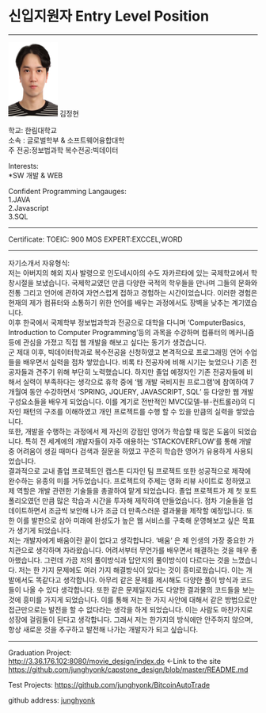 # 신입지원자 Entry Level Position
---
<img src=김정현.jpg height=150 width=100>  
김정현  

  
학교: 한림대학교  
소속 : 글로벌학부 & 소프트웨어융합대학     
주 전공:정보법과학 복수전공:빅데이터   

Interests:  
*SW 개발 & WEB 

Confident Programming Langauges: 
<br>
1.JAVA  
2.Javascript  
3.SQL    

----
Certificate:
TOEIC: 900
MOS EXPERT:EXCCEL,WORD

-------------
자기소개서 자유형식:   
 저는 아버지의 해외 지사 발령으로 인도네시아의 수도 자카르타에 있는 국제학교에서 학창시절을 보냈습니다. 국제학교였던 만큼 다양한 국적의 학우들을 만나며 그들의 문화와 전통 그리고 언어에 관하여 자연스럽게 접하고 경험하는 시간이었습니다. 이러한 경험은 현재의 제가 컴퓨터와 소통하기 위한 언어를 배우는 과정에서도 장벽을 낮추는 계기였습니다.    
이후 한국에서 국제학부 정보법과학과 전공으로 대학을 다니며 ‘ComputerBasics, Introduction to Computer Programming’등의 과목을 수강하며 컴퓨터의 메커니즘 등에 관심을 가졌고 직접 웹 개발을 해보고 싶다는 동기가 생겼습니다.    
 군 제대 이후, 빅데이터학과로 복수전공을 신청하였고 본격적으로 프로그래밍 언어 수업들을 배우면서 실력을 점차 쌓았습니다. 비록 타 전공자에 비해 시기는 늦었으나 기존 전공자들과 견주기 위해 부단히 노력했습니다. 하지만 졸업 예정자인 기존 전공자들에 비해서 실력이 부족하다는 생각으로 휴학 중에 ‘웹 개발 국비지원 프로그램’에 참여하여 7개월여 동안 수강하면서 ‘SPRING, JQUERY, JAVASCRIPT, SQL’ 등 다양한 웹 개발 구성요소들을 배우게 되었습니다. 이를 계기로 전반적인 MVC(모델-뷰-컨트롤러)의 디자인 패턴의 구조를 이해하였고 개인 프로젝트를 수행 할 수 있을 만큼의 실력을 쌓았습니다.   
 또한, 개발을 수행하는 과정에서 제 자신의 강점인 영어가 학습할 때 많은 도움이 되었습니다. 특히 전 세계에의 개발자들이 자주 애용하는 ‘STACKOVERFLOW’를 통해 개발 중 어려움이 생길 때마다 검색과 질문을 하였고 꾸준히 학습한 영어가 유용하게 사용되었습니다.   
 결과적으로 교내 졸업 프로젝트인 캡스톤 디자인 팀 프로젝트 또한 성공적으로 제작에 완수하는 유종의 미를 거두었습니다. 프로젝트의 주제는 영화 리뷰 사이트로 정하였고 제 역할은 개발 관련한 기술들을 총괄하여 맡게 되었습니다. 졸업 프로젝트가 제 첫 포트폴리오였던 만큼 많은 학습과 시간을 투자해 제작하여 만들었습니다. 점차 기술들을 업데이트하면서 조금씩 보안해 나가 조금 더 만족스러운 결과물을 제작할 예정입니다. 또한 이를 발판으로 삼아 미래에 완성도가 높은 웹 서비스를 구축해 운영해보고 싶은 목표가 생기게 되었습니다.  
 저는 개발자에게 배움이란 끝이 없다고 생각합니다. ‘배움‘ 은 제 인생의 가장 중요한 가치관으로 생각하며 자라왔습니다. 어려서부터 무언가를 배우면서 해결하는 것을 매우 좋아했습니다. 그런데 가끔 저의 풀이방식과 답안지의 풀이방식이 다르다는 것을 느꼈습니다. 저는 한 가지 문제에도 여러 가지 해결방식이 있다는 것이 흥미로웠습니다. 이는 개발에서도 똑같다고 생각합니다. 아무리 같은 문제를 제시해도 다양한 풀이 방식과 코드들이 나올 수 있다 생각합니다. 또한 같은 문제일지라도 다양한 결과물의 코드들을 보는 것에 흥미를 가지게 되었습니다. 이를 통해 저는 한 가지 사안에 대해서 같은 방법으로만 접근만으로는 발전을 할 수 없다라는 생각을 하게 되었습니다. 이는 사람도 마찬가지로 성장에 걸림돌이 된다고 생각합니다. 그래서 저는 한가지의 방식에만 안주하지 않으며, 항상 새로운 것을 추구하고 발전해 나가는 개발자가 되고 싶습니다.

----
Graduation Project:  
http://3.36.176.102:8080/movie_design/index.do  <-Link to the site   
https://github.com/junghyonk/capstone_design/blob/master/README.md

Test Projects:
https://github.com/junghyonk/BitcoinAutoTrade


github address: [junghyonk][github]   

[github]:http://github.com/junghyonk


